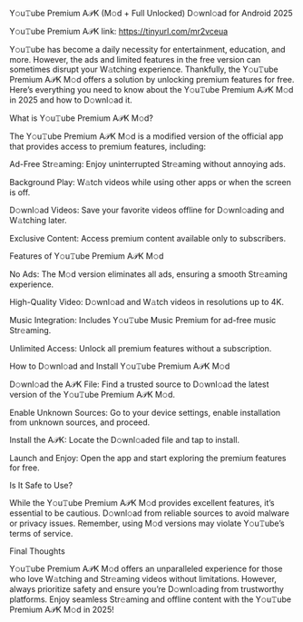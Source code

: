 Y𝚘u𝚃ube Premium A𝒫K (M𝚘d + Full Unlocked) D𝚘wnl𝚘ad for Android 2025

Y𝚘u𝚃ube Premium A𝒫K link: https://tinyurl.com/mr2vceua

Y𝚘u𝚃ube has become a daily necessity for entertainment, education, and more. However, the ads and limited features in the free version can sometimes disrupt your W𝚊tching experience. Thankfully, the Y𝚘u𝚃ube Premium A𝒫K M𝚘d offers a solution by unlocking premium features for free. Here’s everything you need to know about the Y𝚘u𝚃ube Premium A𝒫K M𝚘d in 2025 and how to D𝚘wnl𝚘ad it.

What is Y𝚘u𝚃ube Premium A𝒫K M𝚘d?

The Y𝚘u𝚃ube Premium A𝒫K M𝚘d is a modified version of the official app that provides access to premium features, including:

Ad-Free Str𝚎aming: Enjoy uninterrupted Str𝚎aming without annoying ads.

Background Play: W𝚊tch videos while using other apps or when the screen is off.

D𝚘wnl𝚘ad Videos: Save your favorite videos offline for D𝚘wnl𝚘ading and W𝚊tching later.

Exclusive Content: Access premium content available only to subscribers.

Features of Y𝚘u𝚃ube Premium A𝒫K M𝚘d

No Ads: The M𝚘d version eliminates all ads, ensuring a smooth Str𝚎aming experience.

High-Quality Video: D𝚘wnl𝚘ad and W𝚊tch videos in resolutions up to 4K.

Music Integration: Includes Y𝚘u𝚃ube Music Premium for ad-free music Str𝚎aming.

Unlimited Access: Unlock all premium features without a subscription.

How to D𝚘wnl𝚘ad and Install Y𝚘u𝚃ube Premium A𝒫K M𝚘d

D𝚘wnl𝚘ad the A𝒫K File: Find a trusted source to D𝚘wnl𝚘ad the latest version of the Y𝚘u𝚃ube Premium A𝒫K M𝚘d.

Enable Unknown Sources: Go to your device settings, enable installation from unknown sources, and proceed.

Install the A𝒫K: Locate the D𝚘wnl𝚘aded file and tap to install.

Launch and Enjoy: Open the app and start exploring the premium features for free.

Is It Safe to Use?

While the Y𝚘u𝚃ube Premium A𝒫K M𝚘d provides excellent features, it’s essential to be cautious. D𝚘wnl𝚘ad from reliable sources to avoid malware or privacy issues. Remember, using M𝚘d versions may violate Y𝚘u𝚃ube’s terms of service.

Final Thoughts

Y𝚘u𝚃ube Premium A𝒫K M𝚘d offers an unparalleled experience for those who love W𝚊tching and Str𝚎aming videos without limitations. However, always prioritize safety and ensure you’re D𝚘wnl𝚘ading from trustworthy platforms. Enjoy seamless Str𝚎aming and offline content with the Y𝚘u𝚃ube Premium A𝒫K M𝚘d in 2025!


